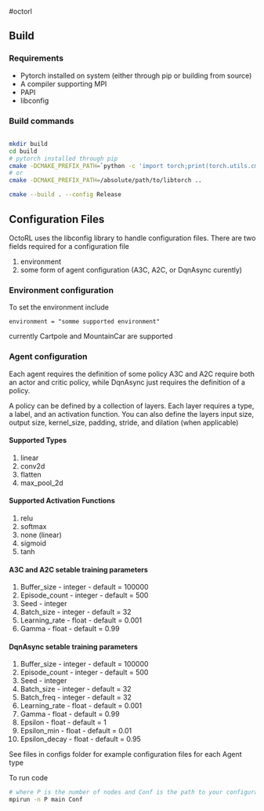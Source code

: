 #octorl

## Build
### Requirements
- Pytorch installed on system (either through pip or building from source)
- A compiler supporting MPI
- PAPI
- libconfig

### Build commands
```bash

mkdir build
cd build
# pytorch installed through pip
cmake -DCMAKE_PREFIX_PATH=`python -c 'import torch;print(torch.utils.cmake_prefix_path)'` ..
# or
cmake -DCMAKE_PREFIX_PATH=/absolute/path/to/libtorch ..

cmake --build . --config Release
```

## Configuration Files
OctoRL uses the libconfig library to handle configuration files.
There are two fields required for a configuration file
1. environment
1. some form of agent configuration (A3C, A2C, or DqnAsync curently)

### Environment configuration
To set the environment include 
```
environment = "somme supported environment"
```
currently Cartpole and MountainCar are supported

### Agent configuration
Each agent requires the definition of some policy
A3C and A2C require both an actor and critic policy, while DqnAsync just requires the definition of a policy.

A policy can be defined by a collection of layers. Each layer requires a type, a label, and an activation function.
You can also define the layers input size, output size, kernel_size, padding, stride, and dilation (when applicable)

#### Supported Types
1. linear
1. conv2d
1. flatten
1. max_pool_2d

#### Supported Activation Functions
1. relu
1. softmax
1. none (linear)
1. sigmoid
1. tanh

#### A3C and A2C setable training parameters
1. Buffer_size - integer - default = 100000
1. Episode_count - integer - default = 500
1. Seed - integer
1. Batch_size - integer - default = 32
1. Learning_rate - float - default = 0.001
1. Gamma - float - default = 0.99

#### DqnAsync setable training parameters
1. Buffer_size - integer - default = 100000
1. Episode_count - integer - default = 500
1. Seed - integer
1. Batch_size - integer - default = 32
1. Batch_freq - integer - default = 32
1. Learning_rate - float - default = 0.001
1. Gamma - float - default = 0.99
1. Epsilon - float - default = 1
1. Epsilon_min - float - default = 0.01
1. Epsilon_decay - float - default = 0.95

See files in configs folder for example configuration files for each Agent type

To run code 
```bash
# where P is the number of nodes and Conf is the path to your configuration file
mpirun -n P main Conf
```